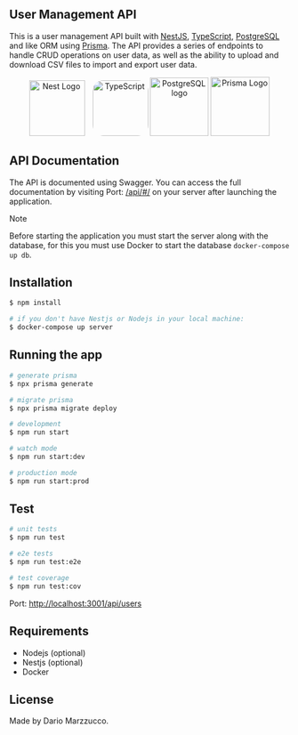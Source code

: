 ## User Management API

This is a user management API built with [NestJS](https://docs.nestjs.com/),  [TypeScript](https://www.typescriptlang.org/), [PostgreSQL](https://www.postgresql.org/) and like ORM using [Prisma](https://www.prisma.io/). The API provides a series of endpoints to handle CRUD operations on user data, as well as the ability to upload and download CSV files to import and export user data.

<p align="center">
  <a href="http://nestjs.com/" target="blank"><img src="https://nestjs.com/img/logo-small.svg" width="100" alt="Nest Logo" /></a>
  <a href="https://www.typescriptlang.org/" target="blank"><img src="https://cdn.iconscout.com/icon/free/png-256/free-typescript-3521774-2945272.png" width="100" alt="TypeScript" style="border-radius:19px; margin-left:10px" /></a>
  <a href="https://www.postgresql.org/" target="blank"><img src="https://cdn.iconscout.com/icon/free/png-256/free-postgresql-3521647-2945091.png" width="105" alt="PostgreSQL logo" /></a>
  <a href="https://www.prisma.io/" target="blank"><img src="https://icons.veryicon.com/png/o/business/vscode-program-item-icon/prisma.png" width="106" alt="Prisma Logo" /></a>
</p>

## API Documentation
The API is documented using Swagger. You can access the full documentation by visiting Port: [/api/#/](http://localhost:3001/api/#/)
 on your server after launching the application.

> [!NOTE]
> Before starting the application you must start the server along with the database, for this you must use Docker to start the database ``` docker-compose up db ```.

## Installation

```bash
$ npm install

# if you don't have Nestjs or Nodejs in your local machine:
$ docker-compose up server
```

## Running the app

```bash
# generate prisma
$ npx prisma generate

# migrate prisma
$ npx prisma migrate deploy

# development
$ npm run start

# watch mode
$ npm run start:dev

# production mode
$ npm run start:prod
```

## Test

```bash
# unit tests
$ npm run test

# e2e tests
$ npm run test:e2e

# test coverage
$ npm run test:cov
```
Port: [http://localhost:3001/api/users](http://localhost:3001/api/users)

## Requirements

- Nodejs (optional)
- Nestjs (optional)
- Docker

## License

Made by Dario Marzzucco.
